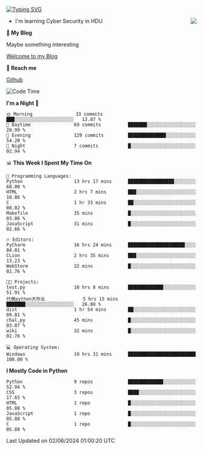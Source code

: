 [![Typing SVG](https://readme-typing-svg.herokuapp.com?font=Fira+Code&pause=1000&random=false&width=450&height=60&lines=Hello+%F0%9F%91%8B%F0%9F%8F%BB;I'm+JBNRZ)](https://git.io/typing-svg)

<a href="#">
  <img align="right" src="https://github-readme-stats.vercel.app/api?username=JBNRZ&show_icons=true&bg_color=15,f2f7fd,E0EAFC" />
</a>

- I'm learning Cyber Security in HDU

 **🌱 My Blog**

Maybe something interesting

[Welcome to my Blog](https://jbnrz.com.cn/)

 **💬 Reach me** 

[Github](https://github.com/JBNRZ)


<!--START_SECTION:waka-->
![Code Time](http://img.shields.io/badge/Code%20Time-523%20hrs%2054%20mins-blue)

**I'm a Night 🦉** 

```text
🌞 Morning                33 commits          ███░░░░░░░░░░░░░░░░░░░░░░   13.87 % 
🌆 Daytime                69 commits          ███████░░░░░░░░░░░░░░░░░░   28.99 % 
🌃 Evening                129 commits         ██████████████░░░░░░░░░░░   54.20 % 
🌙 Night                  7 commits           █░░░░░░░░░░░░░░░░░░░░░░░░   02.94 % 
```


📊 **This Week I Spent My Time On** 

```text
💬 Programming Languages: 
Python                   13 hrs 17 mins      █████████████████░░░░░░░░   68.00 % 
HTML                     2 hrs 7 mins        ███░░░░░░░░░░░░░░░░░░░░░░   10.86 % 
C                        1 hr 33 mins        ██░░░░░░░░░░░░░░░░░░░░░░░   08.02 % 
Makefile                 35 mins             █░░░░░░░░░░░░░░░░░░░░░░░░   03.06 % 
JavaScript               31 mins             █░░░░░░░░░░░░░░░░░░░░░░░░   02.66 % 

🔥 Editors: 
PyCharm                  16 hrs 24 mins      █████████████████████░░░░   84.01 % 
CLion                    2 hrs 35 mins       ███░░░░░░░░░░░░░░░░░░░░░░   13.23 % 
WebStorm                 32 mins             █░░░░░░░░░░░░░░░░░░░░░░░░   02.76 % 

🐱‍💻 Projects: 
test.py                  10 hrs 8 mins       █████████████░░░░░░░░░░░░   51.91 % 
代做python大作业              5 hrs 15 mins       ███████░░░░░░░░░░░░░░░░░░   26.88 % 
dist                     1 hr 54 mins        ██░░░░░░░░░░░░░░░░░░░░░░░   09.81 % 
chal.py                  45 mins             █░░░░░░░░░░░░░░░░░░░░░░░░   03.87 % 
wiki                     32 mins             █░░░░░░░░░░░░░░░░░░░░░░░░   02.76 % 

💻 Operating System: 
Windows                  19 hrs 31 mins      █████████████████████████   100.00 % 
```

**I Mostly Code in Python** 

```text
Python                   9 repos             █████████████░░░░░░░░░░░░   52.94 % 
CSS                      3 repos             ████░░░░░░░░░░░░░░░░░░░░░   17.65 % 
HTML                     1 repo              █░░░░░░░░░░░░░░░░░░░░░░░░   05.88 % 
JavaScript               1 repo              █░░░░░░░░░░░░░░░░░░░░░░░░   05.88 % 
C                        1 repo              █░░░░░░░░░░░░░░░░░░░░░░░░   05.88 % 
```




 Last Updated on 02/06/2024 01:00:20 UTC
<!--END_SECTION:waka-->
